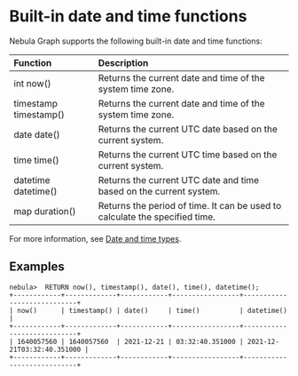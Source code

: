 # Built-in date and time functions

Nebula Graph supports the following built-in date and time functions:

| Function              | Description                                                        |
|:--                    |:--                                                                 |
| int now()             | Returns the current date and time of the system time zone.         |
| timestamp timestamp() | Returns the current date and time of the system time zone.         |
| date date()           | Returns the current UTC date based on the current system.          |
| time time()           | Returns the current UTC time based on the current system.          |
| datetime datetime()   | Returns the current UTC date and time based on the current system. |
| map duration()        | Returns the period of time. It can be used to calculate the specified time. |

For more information, see [Date and time types](../3.data-types/4.date-and-time.md).

## Examples

```ngql
nebula>  RETURN now(), timestamp(), date(), time(), datetime();
+------------+-------------+------------+-----------------+----------------------------+
| now()      | timestamp() | date()     | time()          | datetime()                 |
+------------+-------------+------------+-----------------+----------------------------+
| 1640057560 | 1640057560  | 2021-12-21 | 03:32:40.351000 | 2021-12-21T03:32:40.351000 |
+------------+-------------+------------+-----------------+----------------------------+
```

